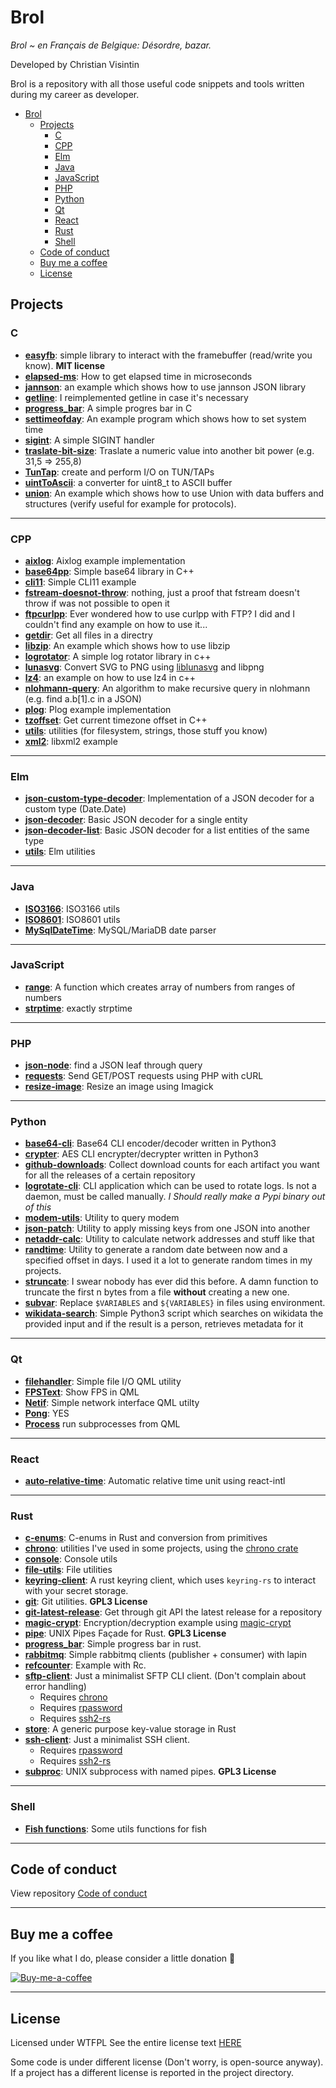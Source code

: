 # Brol

*Brol ~ en Français de Belgique: Désordre, bazar.*

Developed by Christian Visintin

Brol is a repository with all those useful code snippets and tools written during my career as developer.

- [Brol](#brol)
  - [Projects](#projects)
    - [C](#c)
    - [CPP](#cpp)
    - [Elm](#elm)
    - [Java](#java)
    - [JavaScript](#javascript)
    - [PHP](#php)
    - [Python](#python)
    - [Qt](#qt)
    - [React](#react)
    - [Rust](#rust)
    - [Shell](#shell)
  - [Code of conduct](#code-of-conduct)
  - [Buy me a coffee](#buy-me-a-coffee)
  - [License](#license)

## Projects

### C

- **[easyfb](c/easyfb)**: simple library to interact with the framebuffer (read/write you know). **MIT license**
- **[elapsed-ms](c/elapsed-us)**: How to get elapsed time in microseconds
- **[jannson](c/jannson)**: an example which shows how to use jannson JSON library
- **[getline](c/getline)**: I reimplemented getline in case it's necessary
- **[progress_bar](c/progress_bar)**: A simple progres bar in C
- **[settimeofday](c/settimeofday)**: An example program which shows how to set system time
- **[sigint](c/sigint)**: A simple SIGINT handler
- **[traslate-bit-size](c/traslate-bit-size)**: Traslate a numeric value into another bit power (e.g. 31,5 => 255,8)
- **[TunTap](c/TunTap)**: create and perform I/O on TUN/TAPs
- **[uintToAscii](c/uintToAscii)**: a converter for uint8\_t to ASCII buffer
- **[union](c/union)**: An example which shows how to use Union with data buffers and structures (verify useful for example for protocols).

---

### CPP

- **[aixlog](cpp/aixlog/main.cpp)**: Aixlog example implementation
- **[base64pp](cpp/base64pp)**: Simple base64 library in C++
- **[cli11](cpp/cli11)**: Simple CLI11 example
- **[fstream-doesnot-throw](cpp/fstream-doesnot-throw)**: nothing, just a proof that fstream doesn't throw if was not possible to open it
- **[ftpcurlpp](cpp/ftpcurlpp)**: Ever wondered how to use curlpp with FTP? I did and I couldn't find any example on how to use it...
- **[getdir](cpp/getdir)**: Get all files in a directry
- **[libzip](cpp/libzip)**: An example which shows how to use libzip
- **[logrotator](cpp/logrotator)**: A simple log rotator library in c++
- **[lunasvg](cpp/lunasvg)**: Convert SVG to PNG using [liblunasvg](https://github.com/sammycage/lunasvg) and libpng
- **[lz4](cpp/lz4)**: an example on how to use lz4 in c++
- **[nlohmann-query](cpp/nlohmann-query)**: An algorithm to make recursive query in nlohmann (e.g. find a.b[1].c in a JSON)
- **[plog](cpp/plog)**: Plog example implementation
- **[tzoffset](cpp/tzoffset)**: Get current timezone offset in C++
- **[utils](cpp/utils)**: utilities (for filesystem, strings, those stuff you know)
- **[xml2](cpp/xml2)**: libxml2 example

---

### Elm

- **[json-custom-type-decoder](elm/json-custom-type-decoder)**: Implementation of a JSON decoder for a custom type (Date.Date)
- **[json-decoder](elm/json-decoder)**: Basic JSON decoder for a single entity
- **[json-decoder-list](elm/json-decoder-list)**: Basic JSON decoder for a list entities of the same type
- **[utils](elm/utils)**: Elm utilities

---

### Java

- **[ISO3166](java/ISO3166)**: ISO3166 utils
- **[ISO8601](java/ISO8601)**: ISO8601 utils
- **[MySqlDateTime](java/MySqlDateTime)**: MySQL/MariaDB date parser

---

### JavaScript

- **[range](js/range)**: A function which creates array of numbers from ranges of numbers
- **[strptime](js/strptime)**: exactly strptime

---

### PHP

- **[json-node](php/json-node)**: find a JSON leaf through query
- **[requests](php/requests)**: Send GET/POST requests using PHP with cURL
- **[resize-image](php/resize-image)**: Resize an image using Imagick

---

### Python

- **[base64-cli](python/base64)**: Base64 CLI encoder/decoder written in Python3
- **[crypter](python/crypter)**: AES CLI encrypter/decrypter written in Python3
- **[github-downloads](python/github-downloads/github-downloads.py)**: Collect download counts for each artifact you want for all the releases of a certain repository
- **[logrotate-cli](python/logrotate-cli)**: CLI application which can be used to rotate logs. Is not a daemon, must be called manually. *I Should really make a Pypi binary out of this*
- **[modem-utils](python/modem-utils)**: Utility to query modem
- **[json-patch](python/json-patch)**: Utility to apply missing keys from one JSON into another
- **[netaddr-calc](python/netaddr-calc)**: Utility to calculate network addresses and stuff like that
- **[randtime](python/randtime)**: Utility to generate a random date between now and a specified offset in days. I used it a lot to generate random times in my projects.
- **[struncate](python/struncate)**: I swear nobody has ever did this before. A damn function to truncate the first n bytes from a file **without** creating a new one.
- **[subvar](python/subvar)**: Replace `$VARIABLES` and `${VARIABLES}` in files using environment.
- **[wikidata-search](python/wikidata-search)**: Simple Python3 script which searches on wikidata the provided input and if the result is a person, retrieves metadata for it

---

### Qt

- **[filehandler](qt/filehandler)**: Simple file I/O QML utility
- **[FPSText](qt/FPSText)**: Show FPS in QML
- **[Netif](qt/Netif)**: Simple network interface QML utilty
- **[Pong](qt/Pong)**: YES
- **[Process](qt/Process)** run subprocesses from QML

---

### React

- **[auto-relative-time](react/AutoRelativeTime.tsx)**: Automatic relative time unit using react-intl

---

### Rust

- **[c-enums](rust/c-enums/src/main.rs)**: C-enums in Rust and conversion from primitives
- **[chrono](rust/chrono/main.rs)**: utilities I've used in some projects, using the [chrono crate](https://github.com/chronotope/chrono)
- **[console](rust/console)**: Console utils
- **[file-utils](rust/file-utils)**: File utilities
- **[keyring-client](rust/keyring-client)**: A rust keyring client, which uses `keyring-rs` to interact with your secret storage.
- **[git](rust/git)**: Git utilities. **GPL3 License**
- **[git-latest-release](rust/git-latest-release)**: Get through git API the latest release for a repository
- **[magic-crypt](rust/magic-crypt/main.rs)**: Encryption/decryption example using [magic-crypt](https://github.com/magiclen/rust-magiccrypt)
- **[pipe](rust/pipe)**: UNIX Pipes Façade for Rust. **GPL3 License**
- **[progress_bar](rust/progress_bar)**: Simple progress bar in rust.
- **[rabbitmq](rust/rabbitmq)**: Simple rabbitmq clients (publisher + consumer) with lapin
- **[refcounter](rust/refcounter/main.rs)**: Example with Rc.
- **[sftp-client](rust/sftp-client)**: Just a minimalist SFTP CLI client. (Don't complain about error handling)
  - Requires [chrono](https://github.com/chronotope/chrono)
  - Requires [rpassword](https://github.com/conradkleinespel/rpassword)
  - Requires [ssh2-rs](https://github.com/alexcrichton/ssh2-rs)
- **[store](rust/store/store.rs)**: A generic purpose key-value storage in Rust
- **[ssh-client](rust/ssh-client)**: Just a minimalist SSH client.
  - Requires [rpassword](https://github.com/conradkleinespel/rpassword)
  - Requires [ssh2-rs](https://github.com/alexcrichton/ssh2-rs)
- **[subproc](rust/subproc)**: UNIX subprocess with named pipes. **GPL3 License**

---

### Shell

- **[Fish functions](shell/fish/functions.sh)**: Some utils functions for fish

---

## Code of conduct

View repository [Code of conduct](CODE_OF_CONDUCT.md)

---

## Buy me a coffee

If you like what I do, please consider a little donation 🥳

[![Buy-me-a-coffee](https://img.buymeacoffee.com/button-api/?text=Buy%20me%20a%20coffee&emoji=&slug=veeso&button_colour=404040&font_colour=ffffff&font_family=Comic&outline_colour=ffffff&coffee_colour=FFDD00)](https://www.buymeacoffee.com/veeso)

---

## License

Licensed under WTFPL
See the entire license text [HERE](LICENSE.txt)

Some code is under different license (Don't worry, is open-source anyway). If a project has a different license is reported in the project directory.
